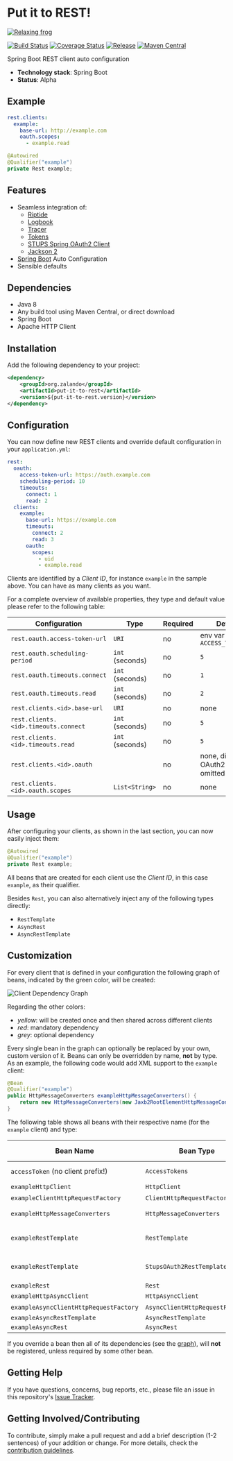 # Put it to REST!

[![Relaxing frog](docs/frog.jpg)](https://pixabay.com/en/frog-meadow-relaxed-relaxation-fig-1109795/)

[![Build Status](https://img.shields.io/travis/zalando-incubator/put-it-to-rest.svg)](https://travis-ci.org/zalando-incubator/put-it-to-rest)
[![Coverage Status](https://img.shields.io/coveralls/zalando-incubator/put-it-to-rest.svg)](https://coveralls.io/r/zalando-incubator/put-it-to-rest)
[![Release](https://img.shields.io/github/release/zalando-incubator/put-it-to-rest.svg)](https://github.com/zalando-incubator/put-it-to-rest/releases)
[![Maven Central](https://img.shields.io/maven-central/v/org.zalando/put-it-to-rest-parent.svg)](https://maven-badges.herokuapp.com/maven-central/org.zalando/put-it-to-rest)

Spring Boot REST client auto configuration

- **Technology stack**: Spring Boot
- **Status**:  Alpha

## Example

```yaml
rest.clients:
  example:
    base-url: http://example.com
    oauth.scopes:
      - example.read
```

```java
@Autowired
@Qualifier("example")
private Rest example;
```

## Features

- Seamless integration of:
  - [Riptide](https://github.com/zalando/riptide)
  - [Logbook](https://github.com/zalando/logbook)
  - [Tracer](https://github.com/zalando/tracer)
  - [Tokens](https://github.com/zalando-stups/tokens)
  - [STUPS Spring OAuth2 Client](https://github.com/zalando-stups/stups-spring-oauth2-support/tree/master/stups-spring-oauth2-client)
  - [Jackson 2](https://github.com/FasterXML/jackson)
- [Spring Boot](http://projects.spring.io/spring-boot/) Auto Configuration
- Sensible defaults

## Dependencies

- Java 8
- Any build tool using Maven Central, or direct download
- Spring Boot
- Apache HTTP Client

## Installation

Add the following dependency to your project:

```xml
<dependency>
    <groupId>org.zalando</groupId>
    <artifactId>put-it-to-rest</artifactId>
    <version>${put-it-to-rest.version}</version>
</dependency>
```

## Configuration

You can now define new REST clients and override default configuration in your `application.yml`:

```yaml
rest:
  oauth:
    access-token-url: https://auth.example.com
    scheduling-period: 10
    timeouts:
      connect: 1
      read: 2
  clients:
    example:
      base-url: https://example.com
      timeouts:
        connect: 2
        read: 3
      oauth:
        scopes:
          - uid
          - example.read
```

Clients are identified by a *Client ID*, for instance `example` in the sample above. You can have as many clients as you want.

For a complete overview of available properties, they type and default value please refer to the following table:

| Configuration                        | Type            | Required | Default                          |
|--------------------------------------|-----------------|----------|----------------------------------|
| `rest.oauth.access-token-url`        | `URI`           | no       | env var `ACCESS_TOKEN_URL`       |   
| `rest.oauth.scheduling-period`       | `int` (seconds) | no       | `5`                              |
| `rest.oauth.timeouts.connect`        | `int` (seconds) | no       | `1`                              |
| `rest.oauth.timeouts.read`           | `int` (seconds) | no       | `2`                              |
| `rest.clients.<id>.base-url`         | `URI`           | no       | none                             |
| `rest.clients.<id>.timeouts.connect` | `int` (seconds) | no       | `5`                              |
| `rest.clients.<id>.timeouts.read`    | `int` (seconds) | no       | `5`                              |
| `rest.clients.<id>.oauth`            |                 | no       | none, disables OAuth2 if omitted |
| `rest.clients.<id>.oauth.scopes`     | `List<String>`  | no       | none                             |

## Usage

After configuring your clients, as shown in the last section, you can now easily inject them:

```java
@Autowired
@Qualifier("example")
private Rest example;
```

All beans that are created for each client use the *Client ID*, in this case `example`, as their qualifier.

Besides `Rest`, you can also alternatively inject any of the following types directly:
- `RestTemplate`
- `AsyncRest`
- `AsyncRestTemplate`

## Customization

For every client that is defined in your configuration the following graph of beans, indicated by the green color, will
be created:

![Client Dependency Graph](docs/graph.png)

Regarding the other colors:
- *yellow*: will be created once and then shared across different clients
- *red*: mandatory dependency
- *grey*: optional dependency

Every single bean in the graph can optionally be replaced by your own, custom version of it. Beans can only be
overridden by name, **not** by type. As an example, the following code would add XML support to the `example` client:

```java
@Bean
@Qualifier("example")
public HttpMessageConverters exampleHttpMessageConverters() {
    return new HttpMessageConverters(new Jaxb2RootElementHttpMessageConverter());
}
```

The following table shows all beans with their respective name (for the `example` client) and type:

| Bean Name                              | Bean Type                       | Configures by default      |
|----------------------------------------|---------------------------------|----------------------------|
| `accessToken` (no client prefix!)      | `AccessTokens`                  | OAuth settings             |
| `exampleHttpClient`                    | `HttpClient`                    | Interceptors               |
| `exampleClientHttpRequestFactory`      | `ClientHttpRequestFactory`      | Timeouts                   |
| `exampleHttpMessageConverters`         | `HttpMessageConverters`         | Text and JSON              |
| `exampleRestTemplate`                  | `RestTemplate`                  | Base URL and error handler |
| `exampleRestTemplate`                  | `StupsOAuth2RestTemplate`       | Base URL and error handler |
| `exampleRest`                          | `Rest`                          |                            |
| `exampleHttpAsyncClient`               | `HttpAsyncClient`               | Interceptors               |
| `exampleAsyncClientHttpRequestFactory` | `AsyncClientHttpRequestFactory` | Timeouts                   |
| `exampleAsyncRestTemplate`             | `AsyncRestTemplate`             |                            |
| `exampleAsyncRest`                     | `AsyncRest`                     |                            |

If you override a bean then all of its dependencies (see the [graph](#customization)), will **not** be registered,
unless required by some other bean.

## Getting Help

If you have questions, concerns, bug reports, etc., please file an issue in this repository's
[Issue Tracker](issues).

## Getting Involved/Contributing

To contribute, simply make a pull request and add a brief description (1-2 sentences) of your addition or change. For
more details, check the [contribution guidelines](CONTRIBUTING.md).
